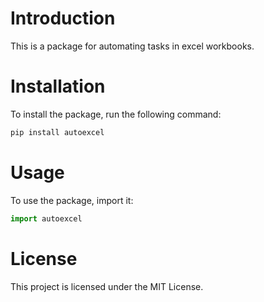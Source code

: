 # Introduction

This is a package for automating tasks in excel workbooks.

# Installation

To install the package, run the following command:

```bash
pip install autoexcel
```

# Usage

To use the package, import it:

```python
import autoexcel
```

# License

This project is licensed under the MIT License.